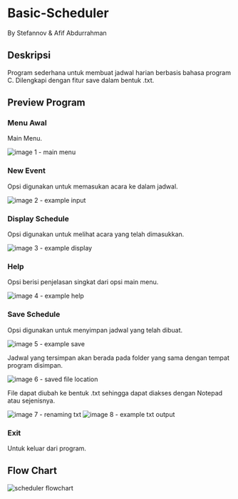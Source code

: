 # Basic-Scheduler
By Stefannov & Afif Abdurrahman

## Deskripsi
Program sederhana untuk membuat jadwal harian berbasis bahasa program C. Dilengkapi dengan fitur save dalam bentuk .txt.

## Preview Program
### Menu Awal
Main Menu.

![image 1 - main menu](https://user-images.githubusercontent.com/46269986/50552410-773ba900-0cc5-11e9-9f49-33896a0b56b8.png)
 
### New Event
Opsi digunakan untuk memasukan acara ke dalam jadwal.

![image 2 - example input](https://user-images.githubusercontent.com/46269986/50552412-84f12e80-0cc5-11e9-9815-fa2e8b8c38d5.png)

### Display Schedule
Opsi digunakan untuk melihat acara yang telah dimasukkan.

![image 3 - example display](https://user-images.githubusercontent.com/46269986/50552416-8de20000-0cc5-11e9-9442-e26be5b6c2ad.png)

### Help
Opsi berisi penjelasan singkat dari opsi main menu.

![image 4 - example help](https://user-images.githubusercontent.com/46269986/50552423-a225fd00-0cc5-11e9-8a51-a884dd649234.png)

### Save Schedule
Opsi digunakan untuk menyimpan jadwal yang telah dibuat.

![image 5 - example save](https://user-images.githubusercontent.com/46269986/50552426-af42ec00-0cc5-11e9-857c-3941dc6ba2bc.png)

Jadwal yang tersimpan akan berada pada folder yang sama dengan tempat program disimpan.

![image 6 - saved file location](https://user-images.githubusercontent.com/46269986/50552430-b964ea80-0cc5-11e9-8f44-5cf0dc40f46c.png)

File dapat diubah ke bentuk .txt sehingga dapat diakses dengan Notepad atau sejenisnya.

![image 7 - renaming txt](https://user-images.githubusercontent.com/46269986/50552433-c386e900-0cc5-11e9-8aaf-086b5773b0b7.png)
![image 8 - example txt output](https://user-images.githubusercontent.com/46269986/50552432-c386e900-0cc5-11e9-8efd-052ae20ab830.png)

### Exit
Untuk keluar dari program.


## Flow Chart

![scheduler flowchart](https://user-images.githubusercontent.com/46269986/50552435-d4cff580-0cc5-11e9-9cb6-241d83aa6dd9.jpg)
